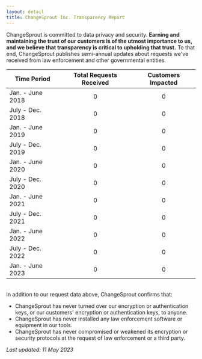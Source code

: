 ```yaml
---
layout: detail
title: ChangeSprout Inc. Transparency Report
---
```

ChangeSprout is committed to data privacy and security. **Earning and maintaining the trust of our customers is of the utmost importance to us, and we believe that transparency is critical to upholding that trust.** To that end, ChangeSprout publishes semi-annual updates about requests we've received from law enforcement and other governmental entities. 

| Time Period      |   Total Requests Received    |   Customers Impacted   |
| ---------------- | :-----------------------: | :------------------: |
| Jan. - June 2018 |    0                  |    0                  |
| July - Dec. 2018 |    0                  |    0                  |
| Jan. - June 2019 |    0                  |    0                  |
| July - Dec. 2019 |    0                  |    0                  |
| Jan. - June 2020 |    0                  |    0                  |
| July - Dec. 2020 |    0                  |    0                  |
| Jan. - June 2021 |    0                  |    0                  |
| July - Dec. 2021 |    0                  |    0                  |
| Jan. - June 2022 |    0                  |    0                  |  
| July - Dec. 2022 |    0                  |    0                  |   
| Jan. - June 2023 |    0                  |    0                  |  

\
In addition to our request data above, ChangeSprout confirms that:

* ChangeSprout has never turned over our encryption or authentication keys, or our customers' encryption or authentication keys, to anyone.
* ChangeSprout has never installed any law enforcement software or equipment in our tools.
* ChangeSprout has never compromised or weakened its encryption or security protocols at the request of law enforcement or a third party. 

*Last updated: 11 May 2023*